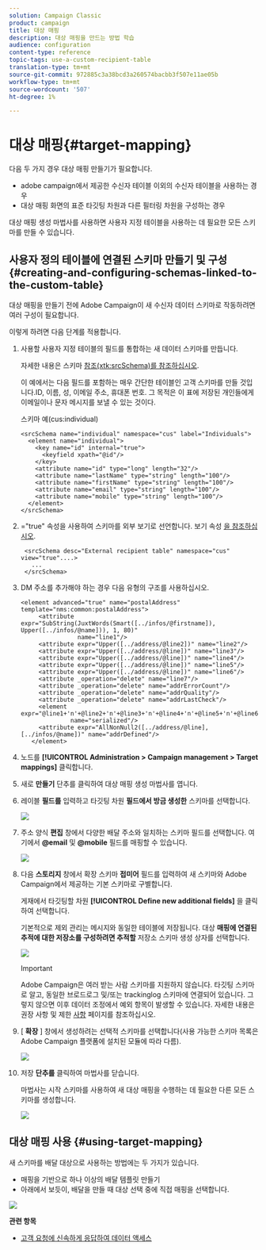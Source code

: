 ```yaml
---
solution: Campaign Classic
product: campaign
title: 대상 매핑
description: 대상 매핑을 만드는 방법 학습
audience: configuration
content-type: reference
topic-tags: use-a-custom-recipient-table
translation-type: tm+mt
source-git-commit: 972885c3a38bcd3a260574bacbb3f507e11ae05b
workflow-type: tm+mt
source-wordcount: '507'
ht-degree: 1%

---
```



# 대상 매핑{#target-mapping}

다음 두 가지 경우 대상 매핑 만들기가 필요합니다.

* adobe campaign에서 제공한 수신자 테이블 이외의 수신자 테이블을 사용하는 경우
* 대상 매핑 화면의 표준 타깃팅 차원과 다른 필터링 차원을 구성하는 경우

대상 매핑 생성 마법사를 사용하면 사용자 지정 테이블을 사용하는 데 필요한 모든 스키마를 만들 수 있습니다.

## 사용자 정의 테이블에 연결된 스키마 만들기 및 구성 {#creating-and-configuring-schemas-linked-to-the-custom-table}

대상 매핑을 만들기 전에 Adobe Campaign이 새 수신자 데이터 스키마로 작동하려면 여러 구성이 필요합니다.

이렇게 하려면 다음 단계를 적용합니다.

1. 사용할 사용자 지정 테이블의 필드를 통합하는 새 데이터 스키마를 만듭니다.

   자세한 내용은 스키마 [참조(xtk:srcSchema)를 참조하십시오](../../configuration/using/about-schema-reference.md).

   이 예에서는 다음 필드를 포함하는 매우 간단한 테이블인 고객 스키마를 만들 것입니다.ID, 이름, 성, 이메일 주소, 휴대폰 번호. 그 목적은 이 표에 저장된 개인들에게 이메일이나 문자 메시지를 보낼 수 있는 것이다.

   스키마 예(cus:individual)

   ```
   <srcSchema name="individual" namespace="cus" label="Individuals">
     <element name="individual">
       <key name="id" internal="true">
         <keyfield xpath="@id"/>
       </key>
       <attribute name="id" type="long" length="32"/>
       <attribute name="lastName" type="string" length="100"/>
       <attribute name="firstName" type="string" length="100"/>
       <attribute name="email" type="string" length="100"/>
       <attribute name="mobile" type="string" length="100"/>
     </element>
   </srcSchema>
   ```

1. =&quot;true&quot; 속성을 사용하여 스키마를 외부 보기로 선언합니다. 보기 속성 [을 참조하십시오](../../configuration/using/schema-characteristics.md#the-view-attribute).

   ```
    <srcSchema desc="External recipient table" namespace="cus" view="true"....>
      ...
    </srcSchema>
   ```

1. DM 주소를 추가해야 하는 경우 다음 유형의 구조를 사용하십시오.

   ```
   <element advanced="true" name="postalAddress" template="nms:common:postalAddress">
        <attribute expr="SubString(JuxtWords(Smart([../infos/@firstname]), Upper([../infos/@name])), 1, 80)"
                   name="line1"/>
        <attribute expr="Upper([../address/@line2])" name="line2"/>
        <attribute expr="Upper([../address/@line])" name="line3"/>
        <attribute expr="Upper([../address/@line])" name="line4"/>
        <attribute expr="Upper([../address/@line])" name="line5"/>
        <attribute expr="Upper([../address/@line])" name="line6"/>
        <attribute _operation="delete" name="line7"/>
        <attribute _operation="delete" name="addrErrorCount"/>
        <attribute _operation="delete" name="addrQuality"/>
        <attribute _operation="delete" name="addrLastCheck"/>
        <element expr="@line1+'n'+@line2+'n'+@line3+'n'+@line4+'n'+@line5+'n'+@line6"
                 name="serialized"/>
        <attribute expr="AllNonNull2([../address/@line], [../infos/@name])" name="addrDefined"/>
      </element>
   ```

1. 노드를 **[!UICONTROL Administration > Campaign management > Target mappings]** 클릭합니다.
1. 새로 **만들기** 단추를 클릭하여 대상 매핑 생성 마법사를 엽니다.
1. 레이블 **필드를** 입력하고 타깃팅 차원 **필드에서 방금 생성한** 스키마를 선택합니다.

   ![](assets/mapping_diffusion_wizard_1.png)

1. 주소 양식 **편집** 창에서 다양한 배달 주소와 일치하는 스키마 필드를 선택합니다. 여기에서 **@email** 및 **@mobile** 필드를 매핑할 수 있습니다.

   ![](assets/mapping_diffusion_wizard_2.png)

1. 다음 **스토리지** 창에서 확장 스키마 **접미어** 필드를 입력하여 새 스키마와 Adobe Campaign에서 제공하는 기본 스키마로 구별합니다.

   게재에서 타깃팅할 차원 **[!UICONTROL Define new additional fields]** 을 클릭하여 선택합니다.

   기본적으로 제외 관리는 메시지와 동일한 테이블에 저장됩니다. 대상 **매핑에 연결된 추적에 대한 저장소를 구성하려면 추적할** 저장소 스키마 생성 상자를 선택합니다.

   ![](assets/mapping_diffusion_wizard_3.png)

   >[!IMPORTANT]
   >
   >Adobe Campaign은 여러 받는 사람 스키마를 지원하지 않습니다. 타깃팅 스키마로 알고, 동일한 브로드로그 및/또는 trackinglog 스키마에 연결되어 있습니다. 그렇지 않으면 이후 데이터 조정에서 예외 항목이 발생할 수 있습니다. 자세한 내용은 권장 사항 및 제한 [사항](../../configuration/using/about-custom-recipient-table.md) 페이지를 참조하십시오.

1. [ **확장** ] 창에서 생성하려는 선택적 스키마를 선택합니다(사용 가능한 스키마 목록은 Adobe Campaign 플랫폼에 설치된 모듈에 따라 다름).

   ![](assets/mapping_diffusion_wizard_4.png)

1. 저장 **단추를** 클릭하여 마법사를 닫습니다.

   마법사는 시작 스키마를 사용하여 새 대상 매핑을 수행하는 데 필요한 다른 모든 스키마를 생성합니다.

   ![](assets/mapping_schema_list.png)

## 대상 매핑 사용 {#using-target-mapping}

새 스키마를 배달 대상으로 사용하는 방법에는 두 가지가 있습니다.

* 매핑을 기반으로 하나 이상의 배달 템플릿 만들기
* 아래에서 보듯이, 배달을 만들 때 대상 선택 중에 직접 매핑을 선택합니다.

![](assets/mapping_selection_ciblage.png)

**관련 항목**

* [고객 요청에 신속하게 응답하여 데이터 액세스](https://helpx.adobe.com/campaign/kb/simplifying-campaign-management-acc.html#Quicklyrespondtocustomerrequeststoaccesstheirdata)